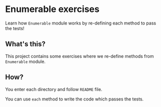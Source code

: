 # Enumerable exercises

Learn how `Enumerable` module works by re-defining each method to pass the tests!

## What's this?

This project contains some exercises where we re-define methods from `Enumerable` module.

## How?

You enter each directory and follow `README` file.

You can use `each` method to write the code which passes the tests.

